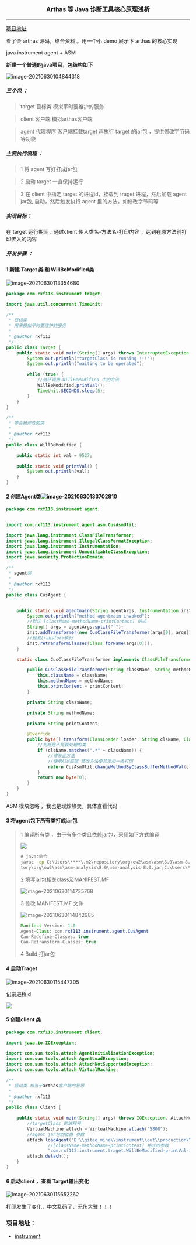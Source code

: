 ###  **<center>Arthas 等 Java 诊断工具核心原理浅析 </center>**
- - - - - -
[项目地址](#address)

看了会 arthas 源码，结合资料 。用一个小 demo 展示下 arthas 的核心实现

java instrument  agent  +  ASM

**新建一个普通的java项目，包结构如下**

![image-20210630104844318](https://rxf113.xyz/static/image-20210630104844318.png)

##### 三个包 ：

>  target 目标类   模拟平时要维护的服务

>  client 客户端    模拟arthas客户端

> agent 代理程序    客户端挂载target 再执行 target 的jar包 ，提供修改字节码等功能

##### 主要执行流程 ： 

> 1 将 agent  写好打成jar包

> 2 启动 target 一直保持运行

> 3 在 client 中指定 target 的进程id，挂载到 traget 进程，然后加载 agent  jar包,  启动，然后触发执行 agent 里的方法，如修改字节码等

##### 实现目标：

在 target  运行期间，通过client 传入类名-方法名-打印内容 ，达到在原方法前打印传入的内容

##### 开发步骤 ：

#### 1 新建 Target 类 和  WillBeModified类

![image-20210630113354680](https://rxf113.xyz/static/image-20210630113354680.png)

```java
package com.rxf113.instrument.traget;

import java.util.concurrent.TimeUnit;

/**
 * 目标类
 * 用来模拟平时要维护的服务
 *
 * @author rxf113
 */
public class Target {
    public static void main(String[] args) throws InterruptedException {
        System.out.println("targetClass is running !!!");
        System.out.println("waiting to be operated");

        while (true) {
            //循环调用 WillBeModified 中的方法
            WillBeModified.printVal();
            TimeUnit.SECONDS.sleep(5);
        }
    }
}

/**
 * 等会被修改的类
 *
 * @author rxf113
 */
public class WillBeModified {

    public static int val = 9527;

    public static void printVal() {
        System.out.println(val);
    }
}

```

#### 2  创建Agent类![image-20210630133702810](https://rxf113.xyz/static/image-20210630133702810.png)

```java
package com.rxf113.instrument.agent;


import com.rxf113.instrument.agent.asm.CusAsmUtil;

import java.lang.instrument.ClassFileTransformer;
import java.lang.instrument.IllegalClassFormatException;
import java.lang.instrument.Instrumentation;
import java.lang.instrument.UnmodifiableClassException;
import java.security.ProtectionDomain;

/**
 * agent类
 *
 * @author rxf113
 */
public class CusAgent {


    public static void agentmain(String agentArgs, Instrumentation inst) throws UnmodifiableClassException, ClassNotFoundException {
        System.out.println("method agentmain invoked");
        //默认 [className-methodName-printContent] 格式
        String[] args = agentArgs.split("-");
        inst.addTransformer(new CusClassFileTransformer(args[0], args[1],args[2]), true);
        //触发transform执行
        inst.retransformClasses(Class.forName(args[0]));
    }

    static class CusClassFileTransformer implements ClassFileTransformer {

        public CusClassFileTransformer(String className, String methodName,String printContent) {
            this.className = className;
            this.methodName = methodName;
            this.printContent = printContent;
        }

        private String className;

        private String methodName;

        private String printContent;

        @Override
        public byte[] transform(ClassLoader loader, String clsName, Class<?> classBeingRedefined, ProtectionDomain protectionDomain, byte[] classfileBuffer) throws IllegalClassFormatException {
            //判断是不是要处理的类
            if (clsName.matches(".*" + className)) {
                //修改此方法
                //使用ASM框架 修改方法使其添加一条打印
                return CusAsmUtil.changeMethodByClassBufferMethodVal(classfileBuffer, methodName,printContent);
            }
            return new byte[0];
        }
    }
}
```

ASM 模块忽略 ，我也是现炒热卖，具体查看代码

#### 3  将agent包下所有类打成jar包 

> 1  编译所有类 ，由于有多个类且依赖jar包，采用如下方式编译
>
> ![](https://rxf113.xyz/static/image-20210630140630762.png)
>
> ```cmd
> # javac命令
> javac -cp C:\Users\****\.m2\repository\org\ow2\asm\asm\8.0\asm-8.0.jar;C:\Users\****\.m2\reposi
> tory\org\ow2\asm\asm-analysis\8.0\asm-analysis-8.0.jar;C:\Users\****\.m2\repository\org\ow2\asm\asm-commons\8.0\asm-commons-8.0.jar -encoding utf8 @all-java.txt -Xlint:unchecked
> ```
>
> 2 填写jar包相关class及MANIFEST.MF
>
> ![image-20210630114735768](https://rxf113.xyz/static/image-20210630114735768.png)
>
> 3 修改 MANIFEST.MF 文件
>
> ![image-20210630114842985](https://rxf113.xyz/static/image-20210630114842985.png)
>
> ```java
> Manifest-Version: 1.0
> Agent-Class: com.rxf113.instrument.agent.CusAgent
> Can-Redefine-Classes: true
> Can-Retransform-Classes: true
> ```
>
> 4 Build 打jar包

#### 4 启动Traget

![image-20210630115447305](https://rxf113.xyz/static/image-20210630115447305.png)

记录进程id

![](https://rxf113.xyz/static/image-20210630134003184.png)

#### 5 创建client 类

```java
package com.rxf113.instrument.client;

import java.io.IOException;

import com.sun.tools.attach.AgentInitializationException;
import com.sun.tools.attach.AgentLoadException;
import com.sun.tools.attach.AttachNotSupportedException;
import com.sun.tools.attach.VirtualMachine;

/**
 * 启动类 相当于arthas客户端的意思
 *
 * @author rxf113
 */
public class Client {

    public static void main(String[] args) throws IOException, AttachNotSupportedException, AgentLoadException, AgentInitializationException {
        //targetClass 的进程号
        VirtualMachine attach = VirtualMachine.attach("5808");
        //agent jar包的位置 参数
        attach.loadAgent("D:\\gitee_mine\\instrument\\out\\production\\instrumentDemo\\com\\rxf113\\instrument\\agent\\cusAgent.jar",
                //[className-methodName-printContent] 格式的参数
                "com.rxf113.instrument.traget.WillBeModified-printVal-i am printContent,我已经被打了");
        attach.detach();
    }
}
```

#### 6 启动client ，查看 Target输出变化

![image-20210630115652262](https://rxf113.xyz/static/image-20210630115652262.png)

打印发生了变化，中文乱码了，无伤大雅！！！

### 项目地址：

- [instrument](https://github.com/rxf113/instrument.git)

